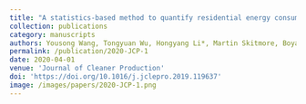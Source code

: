 ```yaml
---
title: "A statistics-based method to quantify residential energy consumption and stock at the city level in China: The case of the Guangdong-Hong Kong-Macao Greater Bay Area cities"
collection: publications
category: manuscripts
authors: Yousong Wang, Tongyuan Wu, Hongyang Li*, Martin Skitmore, Boya Su
permalink: /publication/2020-JCP-1
date: 2020-04-01
venue: 'Journal of Cleaner Production'
doi: 'https://doi.org/10.1016/j.jclepro.2019.119637'
image: /images/papers/2020-JCP-1.png
---
```


